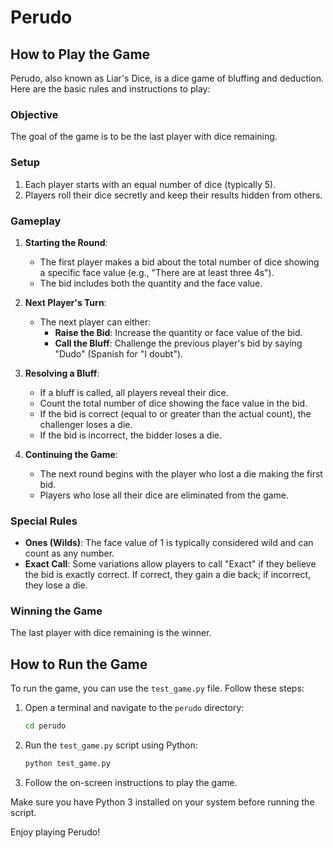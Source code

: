 # Perudo

## How to Play the Game

Perudo, also known as Liar's Dice, is a dice game of bluffing and deduction. Here are the basic rules and instructions to play:

### Objective
The goal of the game is to be the last player with dice remaining.

### Setup
1. Each player starts with an equal number of dice (typically 5).
2. Players roll their dice secretly and keep their results hidden from others.

### Gameplay
1. **Starting the Round**:
   - The first player makes a bid about the total number of dice showing a specific face value (e.g., "There are at least three 4s").
   - The bid includes both the quantity and the face value.

2. **Next Player's Turn**:
   - The next player can either:
     - **Raise the Bid**: Increase the quantity or face value of the bid.
     - **Call the Bluff**: Challenge the previous player's bid by saying "Dudo" (Spanish for "I doubt").

3. **Resolving a Bluff**:
   - If a bluff is called, all players reveal their dice.
   - Count the total number of dice showing the face value in the bid.
   - If the bid is correct (equal to or greater than the actual count), the challenger loses a die.
   - If the bid is incorrect, the bidder loses a die.

4. **Continuing the Game**:
   - The next round begins with the player who lost a die making the first bid.
   - Players who lose all their dice are eliminated from the game.

### Special Rules
- **Ones (Wilds)**: The face value of 1 is typically considered wild and can count as any number.
- **Exact Call**: Some variations allow players to call "Exact" if they believe the bid is exactly correct. If correct, they gain a die back; if incorrect, they lose a die.

### Winning the Game
The last player with dice remaining is the winner.

## How to Run the Game

To run the game, you can use the `test_game.py` file. Follow these steps:

1. Open a terminal and navigate to the `perudo` directory:
   ```bash
   cd perudo
   ```

2. Run the `test_game.py` script using Python:
   ```bash
   python test_game.py
   ```

3. Follow the on-screen instructions to play the game.

Make sure you have Python 3 installed on your system before running the script.

Enjoy playing Perudo!
